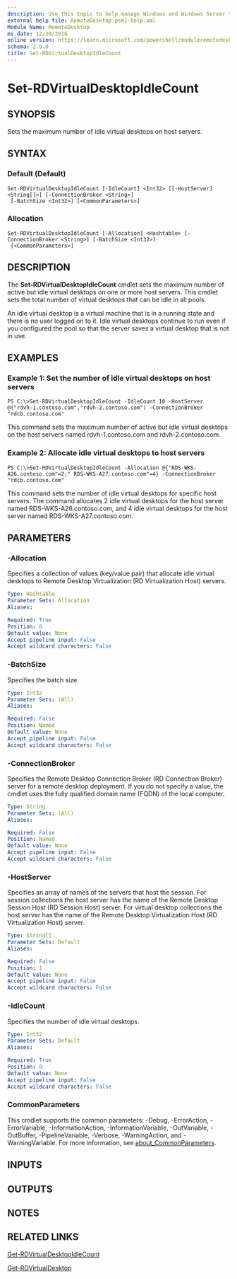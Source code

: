 ```yaml
---
description: Use this topic to help manage Windows and Windows Server technologies with Windows PowerShell.
external help file: RemoteDesktop.psm1-help.xml
Module Name: RemoteDesktop
ms.date: 12/20/2016
online version: https://learn.microsoft.com/powershell/moduleremotedesktop/set-rdvirtualdesktopidlecount?view=windowsserver2016-ps&wt.mc_id=ps-gethelp
schema: 2.0.0
title: Set-RDVirtualDesktopIdleCount
---
```


# Set-RDVirtualDesktopIdleCount

## SYNOPSIS
Sets the maximum number of idle virtual desktops on host servers.

## SYNTAX

### Default (Default)
```
Set-RDVirtualDesktopIdleCount [-IdleCount] <Int32> [[-HostServer] <String[]>] [-ConnectionBroker <String>]
 [-BatchSize <Int32>] [<CommonParameters>]
```

### Allocation
```
Set-RDVirtualDesktopIdleCount [-Allocation] <Hashtable> [-ConnectionBroker <String>] [-BatchSize <Int32>]
 [<CommonParameters>]
```

## DESCRIPTION
The **Set-RDVirtualDesktopIdleCount** cmdlet sets the maximum number of active but idle virtual desktops on one or more host servers.
This cmdlet sets the total number of virtual desktops that can be idle in all pools.

An idle virtual desktop is a virtual machine that is in a running state and there is no user logged on to it.
Idle virtual desktops continue to run even if you configured the pool so that the server saves a virtual desktop that is not in use.

## EXAMPLES

### Example 1: Set the number of idle virtual desktops on host servers
```
PS C:\>Set-RDVirtualDesktopIdleCount -IdleCount 10 -HostServer @("rdvh-1.contoso.com","rdvh-2.contoso.com") -ConnectionBroker "rdcb.contoso.com"
```

This command sets the maximum number of active but idle virtual desktops on the host servers named rdvh-1.contoso.com and rdvh-2.contoso.com.

### Example 2: Allocate idle virtual desktops to host servers
```
PS C:\>Set-RDVirtualDesktopIdleCount -Allocation @{"RDS-WKS-A26.contoso.com"=2;" RDS-WKS-A27.contoso.com"=4} -ConnectionBroker "rdcb.contoso.com"
```

This command sets the number of idle virtual desktops for specific host servers.
The command allocates 2 idle virtual desktops for the host server named RDS-WKS-A26.contoso.com, and 4 idle virtual desktops for the host server named RDS-WKS-A27.contoso.com.

## PARAMETERS

### -Allocation
Specifies a collection of values (key/value pair) that allocate idle virtual desktops to Remote Desktop Virtualization (RD Virtualization Host) servers.

```yaml
Type: Hashtable
Parameter Sets: Allocation
Aliases:

Required: True
Position: 0
Default value: None
Accept pipeline input: False
Accept wildcard characters: False
```

### -BatchSize
Specifies the batch size.

```yaml
Type: Int32
Parameter Sets: (All)
Aliases:

Required: False
Position: Named
Default value: None
Accept pipeline input: False
Accept wildcard characters: False
```

### -ConnectionBroker
Specifies the Remote Desktop Connection Broker (RD Connection Broker) server for a remote desktop deployment.
If you do not specify a value, the cmdlet uses the fully qualified domain name (FQDN) of the local computer.

```yaml
Type: String
Parameter Sets: (All)
Aliases:

Required: False
Position: Named
Default value: None
Accept pipeline input: False
Accept wildcard characters: False
```

### -HostServer
Specifies an array of names of the servers that host the session.
For session collections the host server has the name of the Remote Desktop Session Host (RD Session Host) server.
For virtual desktop collections the host server has the name of the Remote Desktop Virtualization Host (RD Virtualization Host) server.

```yaml
Type: String[]
Parameter Sets: Default
Aliases:

Required: False
Position: 1
Default value: None
Accept pipeline input: False
Accept wildcard characters: False
```

### -IdleCount
Specifies the number of idle virtual desktops.

```yaml
Type: Int32
Parameter Sets: Default
Aliases:

Required: True
Position: 0
Default value: None
Accept pipeline input: False
Accept wildcard characters: False
```

### CommonParameters
This cmdlet supports the common parameters: -Debug, -ErrorAction, -ErrorVariable, -InformationAction, -InformationVariable, -OutVariable, -OutBuffer, -PipelineVariable, -Verbose, -WarningAction, and -WarningVariable. For more information, see [about_CommonParameters](https://go.microsoft.com/fwlink/?LinkID=113216).

## INPUTS

## OUTPUTS

## NOTES

## RELATED LINKS

[Get-RDVirtualDesktopIdleCount](./Get-RDVirtualDesktopIdleCount.md)

[Get-RDVirtualDesktop](./Get-RDVirtualDesktop.md)

